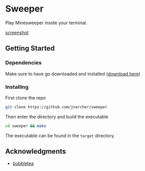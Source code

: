 # Sweeper 

Play Minesweeper inside your terminal.

[screenshot](github/screenshot.png)

## Getting Started

### Dependencies

Make sure to have go downloaded and installed ([download here](https://go.dev/doc/install))

### Installing

First clone the repo
```bash
git clone https://github.com/jnarcher/sweeper
```
Then enter the directory and build the executable
```bash
cd sweeper && make
```
The executable can be found in the `target` directory.

## Acknowledgments

* [bubbletea](https://github.com/charmbracelet/bubbletea/tree/master)

